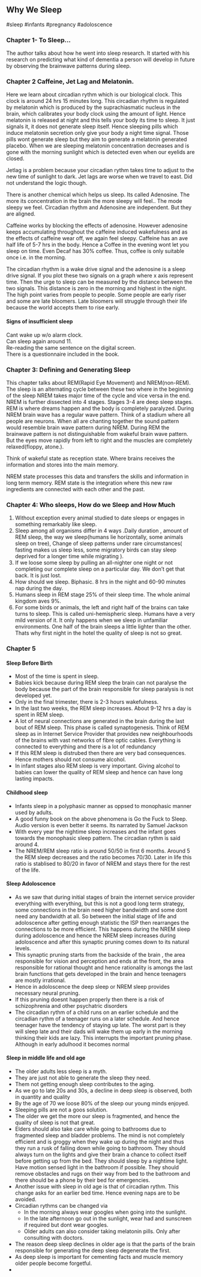 ## Why We Sleep

<!--@nested-tags:sleep,infants,pregnancy,adoloscence-->
#sleep
#infants
#pregnancy
#adoloscence

### Chapter 1- To Sleep…

The author talks about how he went into sleep research. It started with his research on predicting what kind of dementia a person will develop in future by observing the brainwave patterns during sleep.

### Chapter 2 Caffeine, Jet Lag and Melatonin.

Here we learn about circadian rythm which is our biological clock. This clock is around 24 hrs 15 minutes long. This circadian rhythm is regulated by melatonin which is produced by the suprachiasmatic nucleus in the brain, which calibrates your body clock using the amount of light. Hence melatonin is released at night and this tells your body its time to sleep. It just signals it, it does not generate sleep itself. Hence sleeping pills which induce melatonin secretion only give your body a night time signal. Those pills wont generate sleep but they aim to generate a melatonin generated placebo. When we are sleeping melatonin concentration decreases and is gone with the morning sunlight which is detected even when our eyelids are closed.

Jetlag is a problem because your circadian rythm takes time to adjust to the new time of sunlight to dark.
Jet lags are worse when we travel to east. Did not understand the logic though. 


There is another chemical which helps us sleep. Its called Adenosine. The more its concentration in the brain the more sleepy will feel.. The mode sleepy we feel. Circadian rhythm and Adenosine are independent. But they are aligned. 

Caffeine works by blocking the effects of adenosine. However adenosine keeps accumulating throughout the caffeine induced wakefulness and as the effects of caffeine wear off, we again feel sleepy. 
Caffeine has an ave half life of 5-7 hrs in the body. Hence a Coffee in the evening wont let you sleep on time. Even Decaf has 30% coffee. Thus, coffee is only suitable once i.e. in the morning.

The circadian rhythm is a wake drive signal and the adenosine is a sleep drive signal. If you plot these two signals on a graph where x axis represent time. Then the urge to sleep can be measured by the distance between the two signals. This distance is zero in the morning and highest in the night. The high point varies from people to people. Some people are early riser and some are late bloomers. Late bloomers will struggle through their life because the world accepts them to rise early.

#### Signs of insufficient sleep
Cant wake up w/o alarm clock.  
Can sleep again around 11.  
Re-reading the same sentence on the digital screen.   
There is a questionnaire included in the book.  


### Chapter 3: Defining and Generating Sleep

This chapter talks about REM(Rapid Eye Movement) and NREM(non-REM).
The sleep is an alternating cycle between these two where in the beginning of the sleep NREM takes major time of the cycle and vice versa in the end.
NREM is further dissected into 4 stages. Stages 3-4 are deep sleep stages.
REM is where dreams happen and the body is completely paralyzed.
During NREM brain wave has a regular wave pattern. Think of a stadium where all people are neurons. When all are chanting together the sound pattern would resemble brain wave pattern during NREM.
During REM the brainwave pattern is not distinguishable from wakeful brain wave pattern. But the eyes move rapidly from left to right and the muscles are completely relaxed(floppy, atone.).

Think of wakeful state as reception state. Where brains receives the information and stores into the main memory.

NREM state processes this data and transfers the skills and information in long term memory.
REM state is the integration where this new raw ingredients are connected with each other and the past.


### Chapter 4: Who sleeps, How do we Sleep and How Much

1. Without exception every animal studied to date sleeps or engages in something remarkably like sleep.
2. Sleep among all organisms differ in 4 ways .Daily duration , amount of REM sleep, the way we sleep(humans lie horizontally, some animals sleep on tree), Change of sleep patterns under rare circumstances( fasting makes us sleep less, some migratory birds can stay sleep deprived for a longer time while migrating ).
3. If we loose some sleep by pulling an all-nighter one night or not completing our complete sleep on a particular day. We don’t get that back. It is just lost.
4. How should we sleep. Biphasic. 8 hrs in the night and 60-90 minutes nap during the day.
5. Humans sleep in REM stage 25% of their sleep time. The whole animal kingdom aves 9%.
6. For some birds or animals, the left and right half of the brains can take turns to sleep. This is called uni-hemispheric sleep. Humans have a very mild version of it. It only happens when we sleep in unfamiliar environments. One half of the brain sleeps a little lighter than the other. Thats why first night in the hotel the quality of sleep is not so great.



### Chapter 5

#### Sleep Before Birth
- Most of the time is spent in sleep.
- Babies kick because during REM sleep the brain can not paralyse the body because the part of the brain responsible for sleep paralysis is not developed yet.
- Only in the final trimester, there is 2-3 hours wakefulness.
- In the last two weeks, the REM sleep increases. About 9-12 hrs a day is spent in REM sleep.
- A lot of neural connections are generated in the brain during the last bout of REM sleep. This phase is called synaptogenesis. Think of REM sleep as in Internet Service Provider that provides new neighbourhoods of the brains with vast networks of fibre optic cables. Everything is connected to everything and there is a lot of redundancy
- If this REM sleep is distrubed then there are very bad consequences. Hence mothers should not consume alcohol.
- In infant stages also REM sleep is very important. Giving alcohol to babies can lower the quality of REM sleep and hence can have long lasting impacts.


#### Childhood sleep
- Infants sleep in a polyphasic manner as oppsed to monophasic manner used by adults.
- A good funny book on the above phenomena is Go the Fuck to Sleep. Audio version is even better it seems. Its narrated by Samuel Jackson
- With every year the nightime sleep increases and the infant goes towards the monophasic sleep pattern. The circadian rythm is said around 4.
- The NREM/REM sleep ratio is around 50/50 in first 6 months. Around 5 the REM sleep decreases and the ratio becomes 70/30. Later in life this ratio is stablised to 80/20 in favor of NREM and stays there for the rest of the life.

#### Sleep Adoloscence
- As we saw that during initial stages of brain the internet service provider everything with everything, but this is not a good long term strategy, some connections in the brain need higher bandwidth and some dont need any bandwidth at all. So between the initial stage of life and adoloscence after getting enough statistic the ISP then rearranges the connections to be more efficient. This happens during the NREM sleep during adoloscence and hence the NREM sleep increases during adoloscence and after this synaptic pruning comes down to its natural levels.
- This synaptic pruning starts from the backside of the brain , the area responsible for vision and perception and ends at the front, the area responsible for rational thought and hence rationality is amongs the last brain functions that gets developed in the brain and hence teenagers are mostly irrational.
- Hence in adoloscence the deep sleep or NREM sleep provides necessary neural pruning.
- If this pruning doesnt happen properly then there is a risk of schizophrenia and other psychatric disorders
- The circadian rythm of a child runs on an earlier schedule and the circadian rythm of a teenager runs on a later schedule. And hence teenager have the tendency of staying up late. The worst part is they will sleep late and their dads will wake them up early in the morning thinking their kids are lazy. This interrupts the important pruning phase. Although in early adulhood it becomes normal


#### Sleep in middle life and old age

- The older adults less sleep is a myth.
- They are just not able to generate the sleep they need.
- Them not getting enough sleep contributes to the aging.
- As we go to late 20s and 30s, a decline in deep sleep is observed, both in quantity and quality
- By the age of 70 we loose 80% of the sleep our young minds enjoyed.
- Sleeping pills are not a goos solution.
- The older we get the more our sleep is fragmented, and hence the quality of sleep is not that great.
- Elders should also take care while going to bathrooms due to fragmented sleep and bladder problems. The mind is not completely efficient  and is groggy when they wake up during the night and thus they run a rusk of falling down while going to bathroom. They should always turn on the lights and give their brain a chance to collect itself before getting up from the bed. They should sleep by a nightime light. Have motion sensed light in the bathroom if possible. They should remove obstacles and rugs on their way from bed to the bathroom and there should be a phone by their bed for emergencies.
- Another issue with sleep in old age is that of circadian rythm. This change asks for an earlier bed time. Hence evening naps are to be avoided.
- Circadian rythms can be changed via
  - In the morning always wear googles when going into the sunlight.
  - In the late afternoon go out in the sunlight, wear had and sunscreen if required but dont wear googles.
  - Older adults can also consider taking melatonin pills. Only after consulting with doctors.
- The reason deep sleep declines in older age is that the parts of the brain responsible for generating the deep sleep degenerate the first. 
- As deep sleep is important for cementing facts and muscle memory older people become forgetful.
-  



